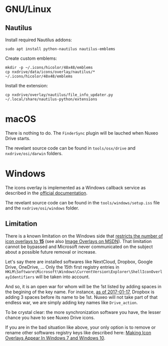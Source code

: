 # GNU/Linux

## Nautilus

Install required Nautilus addons:

    sudo apt install python-nautilus nautilus-emblems

Create custom emblems:

    mkdir -p ~/.icons/hicolor/48x48/emblems
    cp nxdrive/data/icons/overlay/nautilus/* ~/.icons/hicolor/48x48/emblems

Install the extension:

    cp nxdrive/overlay/nautilus/file_info_updater.py ~/.local/share/nautilus-python/extensions

# macOS

There is nothing to do. The `FinderSync` plugin will be lauched when Nuxeo Drive starts.

The revelant source code can be found in `tools/osx/drive` and `nxdrive/osi/darwin` folders.

# Windows

The icons overlay is implemented as a Windows callback service as described in the [official documentation](https://msdn.microsoft.com/en-us/library/windows/desktop/cc144122(v=vs.85).aspx).

The revelant source code can be found in the `tools/windows/setup.iss` file and the `nxdrive/osi/windows` folder.

## Limitation

There is a known limitation on the Windows side that [restricts the number of icon overlays to **15**](https://superuser.com/a/1166585/180383) (see also [Image Overlays on MSDN](https://msdn.microsoft.com/en-us/library/windows/desktop/bb761389%28v=vs.85%29.aspx#Image_Overlays)).
That limitation cannot be bypassed and Microsoft never communicated on the subject about a possible future removal or increase.

Let's say there are installed softwares like NextCloud, Dropbox, Google Drive, OneDrive, ...
Only the 15th first registry entries in `HKLM\Software\Microsoft\Windows\CurrentVersion\Explorer\ShellIconOverlayIdentifiers` will be taken into account.

And so, it is an open war for whom will be the 1st listed by adding spaces in the begining of the key name. For instance, [as of 2017-01-17](https://stackoverflow.com/q/41697737/1117028), Dropbox is adding 3 spaces before its name to be 1st.
Nuxeo will not take part of that endless war, we are simply adding key names like `Drive_action`.

To be crystal clear: the more synchronization software you have, the lesser chance you have to see Nuxeo Drive icons.

If you are in the bad situation like above, your only option is to remove or rename other softwares registry keys like described here: [Making Icon Overlays Appear In Windows 7 and Windows 10](https://www.interfacett.com/blogs/making-icon-overlays-appear-in-windows-7-and-windows-10/).
